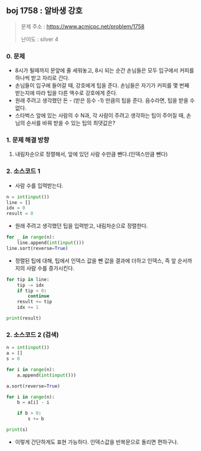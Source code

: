 ## boj 1758 : 알바생 강호
> 문제 주소 : https://www.acmicpc.net/problem/1758
>
> 난이도 : silver 4

### 0. 문제
- 8시가 될때까지 문앞에 줄 세워놓고, 8시 되는 순간 손님들은 모두 입구에서 커피를 하나씩 받고 자리로 간다.
- 손님들이 입구에 들어갈 때, 강호에게 팁을 준다. 손님들은 자기가 커피를 몇 번째 받는지에 따라 팁을 다른 액수로 강호에게 준다.
- 원래 주려고 생각했던 돈 - (받은 등수 -1) 만큼의 팁을 준다. 음수라면, 팁을 받을 수 없다.
- 스타벅스 앞에 있는 사람의 수 N과, 각 사람이 주려고 생각하는 팁이 주어질 때, 손님의 순서를 바꿔 받을 수 있는 팁의 최댓값은?


### 1. 문제 해결 방향
1. 내림차순으로 정렬해서, 앞에 있던 사람 수만큼 뺀다.(인덱스만큼 뺀다)

### 2. 소스코드 1
- 사람 수를 입력받는다.
```python
n = int(input())
line = []
idx = 0
result = 0
```
- 원래 주려고 생각했던 팁을 입력받고, 내림차순으로 정렬한다.
```python
for _ in range(n):
    line.append(int(input()))
line.sort(reverse=True)
```
- 정렬된 팁에 대해, 팁에서 인덱스 값을 뺀 값을 결과에 더하고 인덱스, 즉 앞 순서까지의 사람 수를 증가시킨다.
```python
for tip in line:
    tip -= idx
    if tip < 0:
        continue
    result += tip
    idx += 1

print(result)
```

### 2. 소스코드 2 (검색)
```python
n = int(input())
a = []
s = 0

for i in range(n):
    a.append(int(input()))

a.sort(reverse=True)

for i in range(n):
    b = a[i] - i

    if b > 0:
        s += b

print(s)
```
- 이렇게 간단하게도 표현 가능하다. 인덱스값을 반복문으로 돌리면 편하구나.

